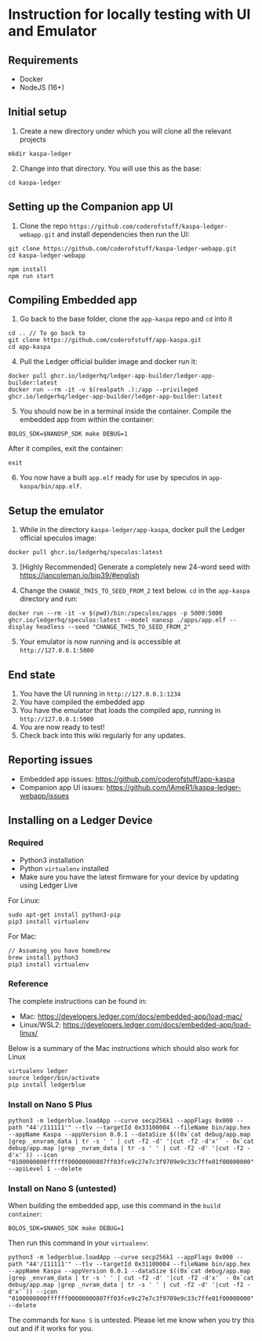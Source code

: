 # Instruction for locally testing with UI and Emulator

## Requirements
- Docker
- NodeJS (16+)

## Initial setup
1. Create a new directory under which you will clone all the relevant projects
```
mkdir kaspa-ledger
```
2. Change into that directory. You will use this as the base:
```
cd kaspa-ledger
```

## Setting up the Companion app UI
1. Clone the repo `https://github.com/coderofstuff/kaspa-ledger-webapp.git` and install dependencies then run the UI:
```
git clone https://github.com/coderofstuff/kaspa-ledger-webapp.git
cd kaspa-ledger-webapp

npm install
npm run start
```

## Compiling Embedded app
1. Go back to the base folder, clone the `app-kaspa` repo and `cd` into it
```
cd .. // To go back to 
git clone https://github.com/coderofstuff/app-kaspa.git
cd app-kaspa
```

4. Pull the Ledger official builder image and docker run it:
```
docker pull ghcr.io/ledgerhq/ledger-app-builder/ledger-app-builder:latest
docker run --rm -it -v $(realpath .):/app --privileged ghcr.io/ledgerhq/ledger-app-builder/ledger-app-builder:latest
```

5. You should now be in a terminal inside the container. Compile the embedded app from within the container:
```
BOLOS_SDK=$NANOSP_SDK make DEBUG=1
```

After it compiles, exit the container:
```
exit
```

6.  You now have a built `app.elf` ready for use by speculos in `app-kaspa/bin/app.elf`.

## Setup the emulator
1. While in the directory `kaspa-ledger/app-kaspa`, docker pull the Ledger official speculos image:
```
docker pull ghcr.io/ledgerhq/speculos:latest
```

3. [Highly Recommended] Generate a completely new 24-word seed with https://iancoleman.io/bip39/#english

4. Change the `CHANGE_THIS_TO_SEED_FROM_2` text below. `cd` in the `app-kaspa` directory and run:
```
docker run --rm -it -v $(pwd)/bin:/speculos/apps -p 5000:5000 ghcr.io/ledgerhq/speculos:latest --model nanosp ./apps/app.elf --display headless --seed "CHANGE_THIS_TO_SEED_FROM_2"
```

5. Your emulator is now running and is accessible at `http://127.0.0.1:5000`

## End state
1. You have the UI running in `http://127.0.0.1:1234`
2. You have compiled the embedded app
3. You have the emulator that loads the compiled app, running in `http://127.0.0.1:5000`
4. You are now ready to test!
5. Check back into this wiki regularly for any updates.

## Reporting issues
- Embedded app issues: https://github.com/coderofstuff/app-kaspa
- Companion app UI issues: https://github.com/lAmeR1/kaspa-ledger-webapp/issues

## Installing on a Ledger Device

### Required
- Python3 installation
- Python `virtualenv` installed
- Make sure you have the latest firmware for your device by updating using Ledger Live

For Linux:
```
sudo apt-get install python3-pip
pip3 install virtualenv
```

For Mac:
```
// Assuming you have homebrew
brew install python3
pip3 install virtualenv
```

### Reference

The complete instructions can be found in:
- Mac: https://developers.ledger.com/docs/embedded-app/load-mac/
- Linux/WSL2: https://developers.ledger.com/docs/embedded-app/load-linux/

Below is a summary of the Mac instructions which should also work for Linux

```
virtualenv ledger
source ledger/bin/activate
pip install ledgerblue
```

### Install on Nano S Plus

```
python3 -m ledgerblue.loadApp --curve secp256k1 --appFlags 0x000 --path "44'/111111'" --tlv --targetId 0x33100004 --fileName bin/app.hex --appName Kaspa --appVersion 0.0.1 --dataSize $((0x`cat debug/app.map |grep _envram_data | tr -s ' ' | cut -f2 -d' '|cut -f2 -d'x'` - 0x`cat debug/app.map |grep _nvram_data | tr -s ' ' | cut -f2 -d' '|cut -f2 -d'x'`)) --icon "0100000000ffffff00000000807ff03fce9c27e7c3f9709e9c33c7ffe01f00000000" --apiLevel 1 --delete
```

### Install on Nano S (untested)

When building the embedded app, use this command in the `build container`:
```
BOLOS_SDK=$NANOS_SDK make DEBUG=1
```

Then run this command in your `virtualenv`:

```
python3 -m ledgerblue.loadApp --curve secp256k1 --appFlags 0x000 --path "44'/111111'" --tlv --targetId 0x31100004 --fileName bin/app.hex --appName Kaspa --appVersion 0.0.1 --dataSize $((0x`cat debug/app.map |grep _envram_data | tr -s ' ' | cut -f2 -d' '|cut -f2 -d'x'` - 0x`cat debug/app.map |grep _nvram_data | tr -s ' ' | cut -f2 -d' '|cut -f2 -d'x'`)) --icon "0100000000ffffff00000000807ff03fce9c27e7c3f9709e9c33c7ffe01f00000000" --delete
```

The commands for `Nano S` is untested. Please let me know when you try this out and if it works for you.